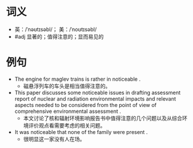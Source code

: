 # 词义
- 英：/ˈnəʊtɪsəbl/； 美：/ˈnoʊtɪsəbl/
- #adj 显著的；值得注意的；显而易见的
# 例句
- The engine for maglev trains is rather in noticeable .
	- 磁悬浮列车的车头是相当值得注意的。
- This paper discusses some noticeable issues in drafting assessment report of nuclear and radiation environmental impacts and relevant aspects needed to be considered from the point of view of comprehensive environmental assessment .
	- 本文讨论了核和辐射环境影响报告书中值得注意的几个问题以及从综合环境评价观点看需要考虑的相关问题。
- It was noticeable that none of the family were present .
	- 很明显这一家没有人在场。
